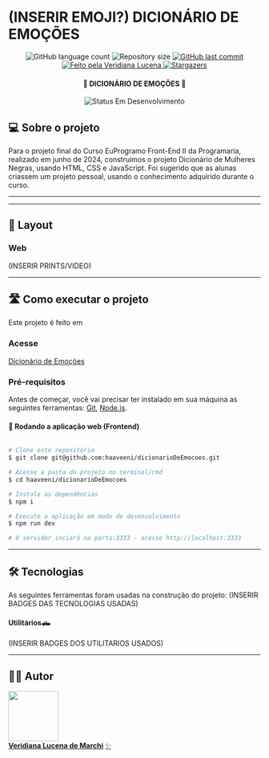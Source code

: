 # (INSERIR EMOJI?) DICIONÁRIO DE EMOÇÕES

<p align="center">
  <img alt="GitHub language count" src="https://img.shields.io/github/languages/count/haaveeni/dicionarioDeEmocoes?color=%23b21104">

  <img alt="Repository size" src="https://img.shields.io/github/repo-size/haaveeni%2FdicionarioDeEmocoes?color=%23b21104">
  
  <a href="https://github.com/haaveeni/plannerDeViagem/commits/main">
    <img alt="GitHub last commit" src="https://img.shields.io/github/last-commit/haaveeni/dicionarioDeEmocoes?color=%23b21104">
  </a>
  
   <a href="">
    <img alt="Feito pela Veridiana Lucena" src="https://img.shields.io/badge/feito%20por%20-Veridiana-b21104">
   </a>
   
   <a href="https://github.com/haaveeni/dicionarioDeEmocoes/stargazers">
    <img alt="Stargazers" src="https://img.shields.io/github/stars/haaveeni/dicionarioDeEmocoes?style=social">
  </a>

<h4 align="center"> 
	🚧 DICIONÁRIO DE EMOÇÕES 🚧
</h4>

<p align="center">
	<img alt="Status Em Desenvolvimento" src="https://img.shields.io/badge/STATUS-EM%20DESENVOLVIMENTO-green">
<!-- 	<img alt="Status Concluído" src="https://img.shields.io/badge/STATUS-CONCLU%C3%8DDO-brightgreen"> -->
</p>

## 💻 Sobre o projeto

Para o projeto final do Curso EuProgramo Front-End II da Programaria, realizado em junho de 2024, construimos o projeto Dicionário de Mulheres Negras, usando HTML, CSS e JavaScript.
Foi sugerido que as alunas criassem um projeto pessoal, usando o conhecimento adquirido durante o curso. 

---

<!-- ## ⚙️ Funcionalidades -->


---

## 🎨 Layout



### Web

(INSERIR PRINTS/VIDEO)

---

## 🛣️ Como executar o projeto

Este projeto é feito em

### Acesse
<a href="https://haaveeni.github.io/dicionarioDeEmocoes">Dicionário de Emoções</a>

### Pré-requisitos
Antes de começar, você vai precisar ter instalado em sua máquina as seguintes ferramentas:
[Git](https://git-scm.com), [Node.js](https://nodejs.org/en/). 

#### 🧭 Rodando a aplicação web (Frontend)

```bash

# Clone este repositório
$ git clone git@github.com:haaveeni/dicionarioDeEmocoes.git

# Acesse a pasta do projeto no terminal/cmd
$ cd haaveeni/dicionarioDeEmocoes

# Instale as dependências
$ npm i

# Execute a aplicação em modo de desenvolvimento
$ npm run dev

# O servidor inciará na porta:3333 - acesse http://localhost:3333 

```

---

## 🛠 Tecnologias

As seguintes ferramentas foram usadas na construção do projeto:
(INSERIR BADGES DAS TECNOLOGIAS USADAS)

#### **Utilitários**🛻
(INSERIR BADGES DOS UTILITARIOS USADOS)

---

## 🧙‍♂️ Autor

<a href="https://www.linkedin.com/in/veridiana-lucena/">
 <img src="https://media.licdn.com/dms/image/D4D03AQE7TU2xzZdMtQ/profile-displayphoto-shrink_200_200/0/1715875083059?e=1727308800&v=beta&t=IMNulLJ8nfCxPci-BR6WRLSwNtphIVhohpEqlGyt9QI" width="100px;" alt=""/>
 <br />
 <b>Veridiana Lucena de Marchi</b></a> <a href="" title="">✨</a>
 <br />
